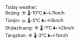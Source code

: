 Today weather:  
Beijing: ☀️ 🌡️-10°C 🌬️↓7km/h  
Tianjin: 🌫  🌡️-5°C 🌬️→0km/h  
Shijiazhuang: ☀️ 🌡️-1°C 🌬️↘2km/h  
Tangshan: ☀️ 🌡️-3°C 🌬️↙1km/h  
